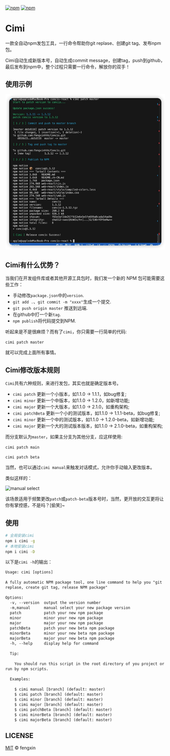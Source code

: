[![npm](https://img.shields.io/npm/v/cimi.svg)](https://www.npmjs.com/package/cimi)
[![npm](https://img.shields.io/npm/l/cimi.svg)](https://www.npmjs.com/package/cimi)

# Cimi

一款全自动npm发包工具，一行命令帮助你git replase、创建git tag、发布npm包。

Cimi自动生成新版本号，自动生成commit message，创建tag，push到github，最后发布到npm中，整个过程只需要一行命令，解放你的双手！

## 使用示例

![Screenshot](./.github/demo.jpg)

## Cimi有什么优势？

当我们在开发组件库或者其他开源工具包时，我们发一个新的 NPM 包可能需要这些工作：

* 手动修改`package.json`中的`version`.
* `git add .`、`git commit -m "xxxx"`生成一个提交.
* `git push origin master` 推送到远端.
* 在github中打一个新`tag`.
* `npm publish`将代码提交到NPM.

听起来是不是很麻烦？而有了`cimi`，你只需要一行简单的代码:

`cimi patch master`

就可以完成上面所有事情。

## Cimi修改版本规则

`Cimi`共有六种规则，来进行发包，其实也就是确定版本号。

* `cimi patch` 更新一个小版本，如1.1.0 -> 1.1.1，如bug修复;
* `cimi minor` 更新一个中版本，如1.1.0 -> 1.2.0，如新增功能;
* `cimi major` 更新一个大版本，如1.1.0 -> 2.1.0，如重构架构;
* `cimi patchBeta` 更新一个小的测试版本，如1.1.0 -> 1.1.1-beta，如bug修复;
* `cimi minor` 更新一个中的测试版本，如1.1.0 -> 1.2.0-beta，如新增功能;
* `cimi major` 更新一个大的测试版本版本，如1.1.0 -> 2.1.0-beta，如重构架构;

而分支默认为`master`，如果主分支为其他分支，应这样使用:

`cimi patch main`

`cimi patch beta`

当然，也可以通过`cimi manual`来触发对话模式，允许你手动输入更改版本。

类似这样的：

![manual select](https://user-images.githubusercontent.com/32048580/192793164-398ffe40-1ed9-4a66-b3bb-a7fe0a8152a1.png)

该场景适用于频繁更改`patch`或`patch-beta`版本号时，当然，更开放的交互更将让你有掌控感，不是吗？[偷笑]~

## 使用

```bash
# 全局安装cimi
npm i cimi -g
# 本地安装cimi
npm i cimi -D
```

以下是`cimi -h`的输出：

```
Usage: cimi [options]

A fully automatic NPM package tool, one line command to help you "git replase, create git tag, release NPM package"

Options:
  -v, --version  output the version number
  -m,manual      manual select your new package version
  patch          patch your new npm package
  minor          minor your new npm package
  major          major your new npm package
  patchBeta      patch your new beta npm package
  minorBeta      minor your new beta npm package
  majorBeta      major your new beta npm package
  -h, --help     display help for command

  Tip:

    You should run this script in the root directory of you project or run by npm scripts.

  Examples:

    $ cimi manual [branch] (default: master)
    $ cimi patch [branch] (default: master)
    $ cimi minor [branch] (default: master)
    $ cimi major [branch] (default: master)
    $ cimi patchBeta [branch] (default: master)
    $ cimi minorBeta [branch] (default: master)
    $ cimi majorBeta [branch] (default: master)

```

## LICENSE

[MIT](./LICENSE) © fengxin